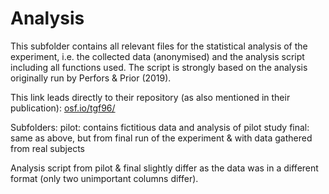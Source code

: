 # Analysis

This subfolder contains all relevant files for the statistical analysis of the experiment, i.e. the collected data (anonymised) and the analysis script including all functions used. The script is strongly based on the analysis originally run by Perfors & Prior (2019). 

This link leads directly to their repository (as also mentioned in their publication): [osf.io/tgf96/](https://osf.io/tgf96/)

Subfolders:
pilot: contains fictitious data and analysis of pilot study
final: same as above, but from final run of the experiment & with data gathered from real subjects

Analysis script from pilot & final slightly differ as the data was in a different format (only two unimportant columns differ).